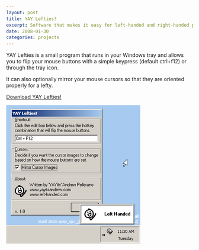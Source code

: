 ```yaml
---
layout: post
title: YAY Lefties!
excerpt: Software that makes it easy for left-handed and right-handed people to share Windows machines.
date: 2008-01-30
categories: projects
---
```

YAY Lefties is a small program that runs in your Windows tray and allows you to flip your mouse buttons with a simple keypress (default ctrl+f12) or through the tray icon.

It can also optionally mirror your mouse cursors so that they are oriented properly for a lefty.

[Download YAY Lefties!](/assets/yay-lefties/yay_lefties_setup.zip)

![YAY Lefties screenshot](/assets/yay-lefties/screenshot.png)
